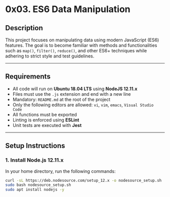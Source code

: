 # 0x03. ES6 Data Manipulation

## Description

This project focuses on manipulating data using modern JavaScript (ES6) features. The goal is to become familiar with methods and functionalities such as `map()`, `filter()`, `reduce()`, and other ES6+ techniques while adhering to strict style and test guidelines.

---

## Requirements

- All code will run on **Ubuntu 18.04 LTS** using **NodeJS 12.11.x**
- Files must use the `.js` extension and end with a new line
- Mandatory: `README.md` at the root of the project
- Only the following editors are allowed: `vi`, `vim`, `emacs`, `Visual Studio Code`
- All functions must be exported
- Linting is enforced using **ESLint**
- Unit tests are executed with **Jest**

---

## Setup Instructions

### 1. Install Node.js 12.11.x

In your home directory, run the following commands:

```bash
curl -sL https://deb.nodesource.com/setup_12.x -o nodesource_setup.sh
sudo bash nodesource_setup.sh
sudo apt install nodejs -y

